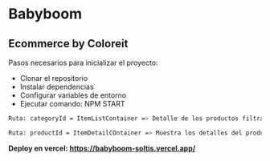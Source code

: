 # Babyboom 
## Ecommerce by Coloreit

Pasos necesarios para inicializar el proyecto:
- Clonar el repositorio
- Instalar dependencias
- Configurar variables de entorno
- Ejecutar comando: NPM START

```sh
Ruta: categoryId = ItemListContainer => Detalle de los productos filtrados por categoría
```
```sh
Ruta: productId = ItemDetailCOntainer => Muestra los detalles del producto seleccionado y permite agregar la cantidad seleccionada al carrito
```

**Deploy en vercel: https://babyboom-soltis.vercel.app/**